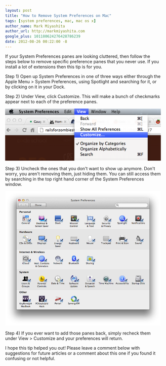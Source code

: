 ```yaml
---
layout: post
title: "How to Remove System Preferences on Mac"
tags: [system preferences, mac, mac os x]
author_name: Mark Miyashita
author_url: http://markmiyashita.com
google_plus: 101180624276428786239
date: 2012-08-26 00:22:00 -8
---
```


If your System Preferences panes are looking cluttered, then follow the steps below to remove specific preference panes that you never use. If you install a lot of extensions then this tip is for you.

Step 1) Open up System Preferences in one of three ways either through the Apple Menu > System Preferences, using Spotlight and searching for it, or by clicking on it in your Dock.

Step 2) Under View, click Customize. This will make a bunch of checkmarks appear next to each of the preference panes.

<img class="clear blog-image-full-border" src="/images/customize_preferences1.png" title="System Preferences">

Step 3) Uncheck the ones that you don't want to show up anymore. Don't worry, you aren't removing them, just hiding them. You can still access them by searching in the top right hand corner of the System Preferences window.

<img class="clear blog-image-full-border" src="/images/customize_preferences.png" title="System Preferences">

Step 4) If you ever want to add those panes back, simply recheck them under View > Customize and your preferences will return.

I hope this tip helped you out! Please leave a comment below with suggestions for future articles or a comment about this one if you found it confusing or not helpful.
